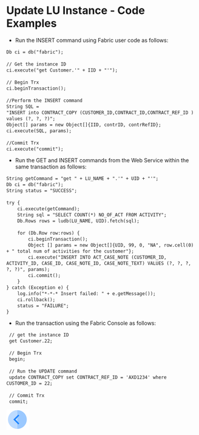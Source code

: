 # Update LU Instance - Code Examples

* Run the  INSERT command using Fabric user code as follows:

~~~
Db ci = db("fabric");

// Get the instance ID 
ci.execute("get Customer.'" + IID + "'");

// Begin Trx
ci.beginTransaction();

//Perform the INSERT command
String SQL = 
"INSERT into CONTRACT_COPY (CUSTOMER_ID,CONTRACT_ID,CONTRACT_REF_ID ) values (?, ?, ?)";
Object[] params = new Object[]{IID, contrID, contrRefID};
ci.execute(SQL, params);

//Commit Trx
ci.execute("commit");
~~~



* Run the GET and INSERT commands from the Web Service within the same transaction as follows:

~~~
String getCommand = "get " + LU_NAME + ".'" + UID + "'";
Db ci = db("fabric");
String status = "SUCCESS";

try {
	ci.execute(getCommand);         	
	String sql = "SELECT COUNT(*) NO_OF_ACT FROM ACTIVITY";	
	Db.Rows rows = ludb(LU_NAME, UID).fetch(sql);

	for (Db.Row row:rows) {
		ci.beginTransaction();
		Object [] params = new Object[]{UID, 99, 0, "NA", row.cell(0) + " total num of activities for the customer"};
		ci.execute("INSERT INTO ACT_CASE_NOTE (CUSTOMER_ID, ACTIVITY_ID, CASE_ID, CASE_NOTE_ID, CASE_NOTE_TEXT) VALUES (?, ?, ?, ?, ?)", params);
		ci.commit();
	}		
} catch (Exception e) {
	log.info("*-*-* Insert failed: " + e.getMessage());
	ci.rollback();
	status = "FAILURE";	
}
~~~



* Run the transaction using the Fabric Console as follows:

~~~
 // get the instance ID  
 get Customer.22;
	
 // Begin Trx
 begin;

 // Run the UPDATE command
 update CONTRACT_COPY set CONTRACT_REF_ID = 'AXD1234' where CUSTOMER_ID = 22;	
    
 // Commit Trx
 commit;
~~~





[![Previous](/articles/images/Previous.png)](/articles/23_fabric_transactions/02_fabric_master_of_data.md)
